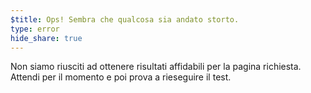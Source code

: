 ```yaml
---
$title: Ops! Sembra che qualcosa sia andato storto.
type: error
hide_share: true
---
```


Non siamo riusciti ad ottenere risultati affidabili per la pagina richiesta. Attendi per il momento e poi prova a rieseguire il test.
